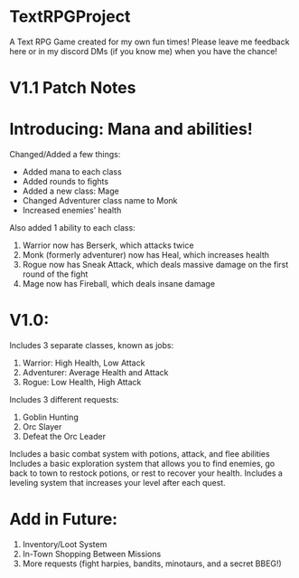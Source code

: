 # TextRPGProject
A Text RPG Game created for my own fun times! Please leave me feedback here or in my discord DMs (if you know me) when you have the chance!

# V1.1 Patch Notes
# Introducing: Mana and abilities! 

Changed/Added a few things:

* Added mana to each class
* Added rounds to fights
* Added a new class: Mage
* Changed Adventurer class name to Monk
* Increased enemies' health

Also added 1 ability to each class:

1. Warrior now has Berserk, which attacks twice
2. Monk (formerly adventurer) now has Heal, which increases health
3. Rogue now has Sneak Attack, which deals massive damage on the first round of the fight
4. Mage now has Fireball, which deals insane damage

# V1.0:
Includes 3 separate classes, known as jobs:
1. Warrior: High Health, Low Attack
2. Adventurer: Average Health and Attack
3. Rogue: Low Health, High Attack

Includes 3 different requests:
1. Goblin Hunting
2. Orc Slayer
3. Defeat the Orc Leader

Includes a basic combat system with potions, attack, and flee abilities
Includes a basic exploration system that allows you to find enemies, go back to town to restock potions, or rest to recover your health.
Includes a leveling system that increases your level after each quest.

# Add in Future:
1. Inventory/Loot System
2. In-Town Shopping Between Missions 
3. More requests (fight harpies, bandits, minotaurs, and a secret BBEG!)
